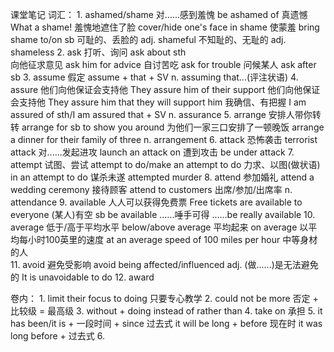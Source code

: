 课堂笔记
词汇：
    1.  ashamed/shame
        对......感到羞愧        be ashamed of
        真遗憾                  What a shame!
        羞愧地遮住了脸          cover/hide one's face in shame
        使蒙羞                  bring shame to/on sb
        可耻的、丢脸的 adj.     shameful
        不知耻的、无耻的 adj.   shameless
    2.	ask
        打听、询问              ask about sth    
        向他征求意见            ask him for advice
        自讨苦吃                ask for trouble
        问候某人                ask after sb
    3.	assume
        假定                    assume + that + SV
        n.                      assuming that...(评注状语)
    4.	assure
        他们向他保证会支持他        They assure him of their support
        他们向他保证会支持他        They assure him that they will support him
        我确信、有把握              I am assured of sth/I am assured that + SV
        n.                          assurance
    5.	arrange
        安排人带你转转              arrange for sb to show you around
        为他们一家三口安排了一顿晚饭    arrange a dinner for their family of three
        n.                          arrangement
    6.	attack
        恐怖袭击                    terrorist attack
        对......发起进攻            launch an attack on
        遭到攻击                    be under attack
    7.	attempt
        试图、尝试                  attempt to do/make an attempt to do
        力求、以图(做状语)          in an attempt to do
        谋杀未遂                    attempted murder
    8.	attend
        参加婚礼                    attend a wedding ceremony
        接待顾客                    attend to customers
        出席/参加/出席率 n.         attendance
    9.	available
        人人可以获得免费票          Free tickets are available to everyone
        (某人)有空                  sb be available
        ......唾手可得              ......be really available
    10.	average
        低于/高于平均水平           below/above average
        平均起来                    on average
        以平均每小时100英里的速度   at an average speed of 100 miles per hour
        中等身材的人                
    11. avoid
        避免受影响                  avoid being affected/influenced
        adj. (做......)是无法避免的 It is unavoidable to do
    12. award

卷内：
    1.  limit their focus to doing 只要专心教学
    2.  could not be more 否定 + 比较级 = 最高级
    3.  without + doing 
        instead of
        rather than
    4.  take on 承担
    5.  it has been/it is + 一段时间 + since 过去式
        it will be long + before 现在时
        it was long before + 过去式
    6.  